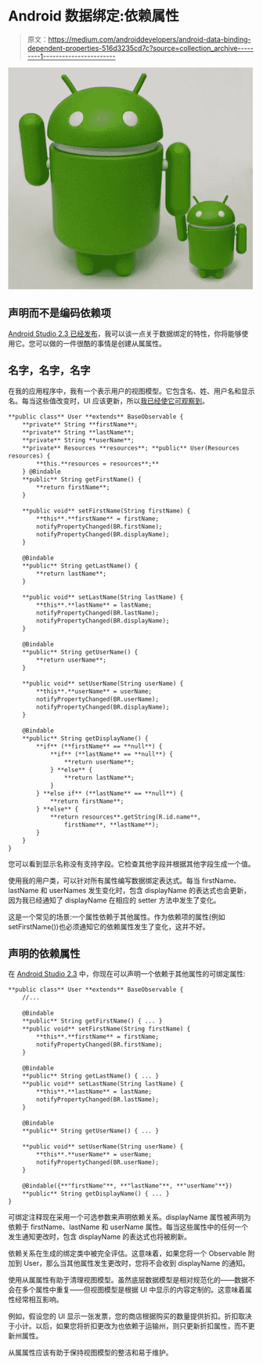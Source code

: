 # Android 数据绑定:依赖属性

> 原文：<https://medium.com/androiddevelopers/android-data-binding-dependent-properties-516d3235cd7c?source=collection_archive---------1----------------------->

![](img/c462e754a0734abb38ba882e6d20c058.png)

## 声明而不是编码依赖项

[Android Studio 2.3 已经发布](https://android-developers.googleblog.com/2017/03/android-studio-2-3.html)，我可以谈一点关于数据绑定的特性，你将能够使用它。您可以做的一件很酷的事情是创建从属属性。

## 名字，名字，名字

在我的应用程序中，我有一个表示用户的视图模型。它包含名、姓、用户名和显示名。每当这些值改变时，UI 应该更新，所以[我已经使它可观察到](/google-developers/android-data-binding-observability-9de4ff3fe038#.6dnmytszy)。

```
**public class** User **extends** BaseObservable {
    **private** String **firstName**;
    **private** String **lastName**;
    **private** String **userName**;
    **private** Resources **resources**; **public** User(Resources resources) {
        **this.**resources = resources**;**
    } @Bindable
    **public** String getFirstName() {
        **return firstName**;
    }

    **public void** setFirstName(String firstName) {
        **this**.**firstName** = firstName;
        notifyPropertyChanged(BR.firstName);
        notifyPropertyChanged(BR.displayName);
    }

    @Bindable
    **public** String getLastName() {
        **return lastName**;
    }

    **public void** setLastName(String lastName) {
        **this**.**lastName** = lastName;
        notifyPropertyChanged(BR.lastName);
        notifyPropertyChanged(BR.displayName);
    }

    @Bindable
    **public** String getUserName() {
        **return userName**;
    }

    **public void** setUserName(String userName) {
        **this**.**userName** = userName;
        notifyPropertyChanged(BR.userName);
        notifyPropertyChanged(BR.displayName);
    }

    @Bindable
    **public** String getDisplayName() {
        **if** (**firstName** == **null**) {
            **if** (**lastName** == **null**) {
                **return userName**;
            } **else** {
                **return lastName**;
            }
        } **else if** (**lastName** == **null**) {
            **return firstName**;
        } **else** {
            **return resources**.getString(R.id.name**,
                firstName**, **lastName**);
        }
    }
}
```

您可以看到显示名称没有支持字段。它检查其他字段并根据其他字段生成一个值。

使用我的用户类，可以针对所有属性编写数据绑定表达式。每当 firstName、lastName 和 userNames 发生变化时，包含 displayName 的表达式也会更新，因为我已经通知了 displayName 在相应的 setter 方法中发生了变化。

这是一个常见的场景:一个属性依赖于其他属性。作为依赖项的属性(例如 setFirstName())也必须通知它的依赖属性发生了变化，这并不好。

## 声明的依赖属性

在 [Android Studio 2.3](https://android-developers.googleblog.com/2017/03/android-studio-2-3.html) 中，你现在可以声明一个依赖于其他属性的可绑定属性:

```
**public class** User **extends** BaseObservable {
    //...

    @Bindable
    **public** String getFirstName() { ... }
    **public void** setFirstName(String firstName) {
        **this**.**firstName** = firstName;
        notifyPropertyChanged(BR.firstName);
    }

    @Bindable
    **public** String getLastName() { ... }
    **public void** setLastName(String lastName) {
        **this**.**lastName** = lastName;
        notifyPropertyChanged(BR.lastName);
    }

    @Bindable
    **public** String getUserName() { ... }

    **public void** setUserName(String userName) {
        **this**.**userName** = userName;
        notifyPropertyChanged(BR.userName);
    }

    @Bindable({**"firstName"**, **"lastName"**, **"userName"**})
    **public** String getDisplayName() { ... }
}
```

可绑定注释现在采用一个可选参数来声明依赖关系。displayName 属性被声明为依赖于 firstName、lastName 和 userName 属性。每当这些属性中的任何一个发生通知更改时，包含 displayName 的表达式也将被刷新。

依赖关系在生成的绑定类中被完全评估。这意味着，如果您将一个 Observable 附加到 User，那么当其他属性发生更改时，您将不会收到 displayName 的通知。

使用从属属性有助于清理视图模型。虽然底层数据模型是相对规范化的——数据不会在多个属性中重复——但视图模型是根据 UI 中显示的内容定制的。这意味着属性经常相互影响。

例如，假设您的 UI 显示一张发票，您的商店根据购买的数量提供折扣。折扣取决于小计。以后，如果您将折扣更改为也依赖于运输州，则只更新折扣属性，而不更新州属性。

从属属性应该有助于保持视图模型的整洁和易于维护。